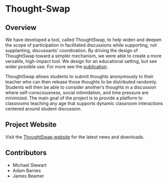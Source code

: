 # Thought-Swap #

## Overview ##

We have developed a tool, called ThoughtSwap, to help widen and deepen the scope of participation in facilitated discussions while supporting, not supplanting, discussants’ coordination. By driving the design of ThoughtSwap toward a simpler mechanism, we were able to create a more versatile, high-impact tool. We design for an educational setting, but see wider possible use. For more see the [publication](http://dl.acm.org/citation.cfm?id=1718934). 

ThoughtSwap allows students to submit thoughts anonymously to their teacher who can then release those thoughts to be distributed randomly. Students will then be able to consider another’s thoughts in a discussion where self-consciousness, social intimidation, and time pressure are minimized.
The main goal of the project is to provide a platform to classrooms teaching any age that supports dynamic classroom interactions centered around student discussion.

## Project Website ##

Visit the [ThoughtSwap website](http://compthink.cs.vt.edu:3003/#/login) for the latest news and downloads.

## Contributors ##

* Michael Stewart
* Adam Barnes
* James Beamer

